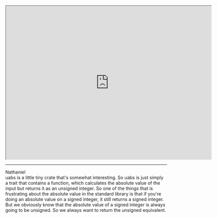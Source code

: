   
<iframe src="https://www.youtube.com/embed/ouh51m6ccQA" height="480" width="640" allowFullScreen></iframe>
<hr />

Nathaniel  
uabs is a little tiny crate that's somewhat interesting. So uabs is just simply a trait that contains a function, which calculates the absolute value of the input but returns it as an unsigned integer. So one of the things that is frustrating about the absolute value in the standard library is that if you're doing an absolute value on a signed integer, it still returns a signed integer. But we obviously know that the absolute value of a signed integer is always going to be unsigned. So we always want to return the unsigned equivalent.
